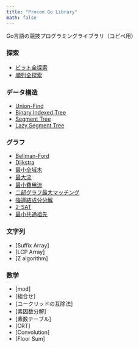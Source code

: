 ```yaml
---
title: "Procon Go Library"
math: false
---
```


Go言語の競技プログラミングライブラリ（コピペ用）

### 探索

- [ビット全探索](./bit-exhaustive-search/)
- [順列全探索](./permutation-search/)

### データ構造

- [Union-Find](./union-find/)
- [Binary Indexed Tree](./binary-indexed-tree/)
- [Segment Tree](./segment-tree/)
- [Lazy Segment Tree](./lazy-segment-tree/)

### グラフ

- [Bellman-Ford](./bellman-ford/)
- [Dijkstra](./dijkstra/)
- [最小全域木](./kruskal/)
- [最大流](./max-flow/)
- [最小費用流](./min-cost-flow/)
- [二部グラフ最大マッチング](./bipartite-matching/)
- [強連結成分分解](./strongly-connected-components/)
- [2-SAT](./two-sat/)
- [最小共通祖先](./lowest-common-ancestor/)

### 文字列

- [Suffix Array]
- [LCP Array]
- [Z algorithm]

### 数学

- [mod]
- [組合せ]
- [ユークリッドの互除法]
- [素因数分解]
- [素数テーブル]
- [CRT]
- [Convolution]
- [Floor Sum]

